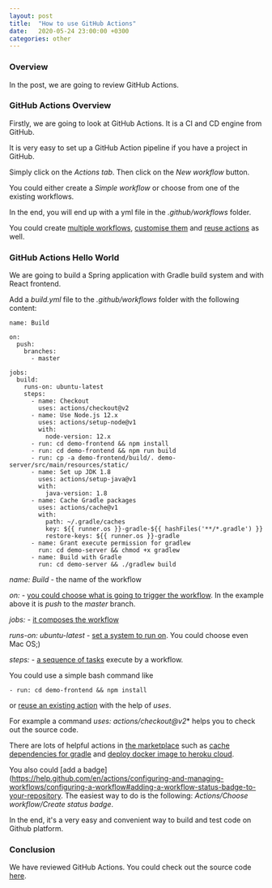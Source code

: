 ```yaml
---
layout: post
title:  "How to use GitHub Actions"
date:   2020-05-24 23:00:00 +0300
categories: other
---
```


### Overview

In the post, we are going to review GitHub Actions.

### GitHub Actions Overview

Firstly, we are going to look at GitHub Actions. It is a CI and CD engine from GitHub.

It is very easy to set up a GitHub Action pipeline if you have a project in GitHub.

Simply click on the *Actions tab*. Then click on the *New workflow* button.

You could either create a *Simple workflow* or choose from one of the existing workflows. 

In the end, you will end up with a yml file in the *.github/workflows* folder.

You could create [multiple workflows](https://help.github.com/en/actions/configuring-and-managing-workflows/configuring-a-workflow#about-workflows), [customise them](https://help.github.com/en/actions/reference/workflow-syntax-for-github-actions) and [reuse actions](https://help.github.com/en/actions/configuring-and-managing-workflows/configuring-a-workflow#referencing-actions-in-your-workflow) as well.

### GitHub Actions Hello World

We are going to build a Spring application with Gradle build system and with React frontend.

Add a *build.yml* file to the *.github/workflows* folder with the following content:

```
name: Build

on:
  push:
    branches:
      - master

jobs:
  build:
    runs-on: ubuntu-latest
    steps:
      - name: Checkout
        uses: actions/checkout@v2
      - name: Use Node.js 12.x
        uses: actions/setup-node@v1
        with:
          node-version: 12.x
      - run: cd demo-frontend && npm install
      - run: cd demo-frontend && npm run build
      - run: cp -a demo-frontend/build/. demo-server/src/main/resources/static/
      - name: Set up JDK 1.8
        uses: actions/setup-java@v1
        with:
          java-version: 1.8
      - name: Cache Gradle packages
        uses: actions/cache@v1
        with:
          path: ~/.gradle/caches
          key: ${{ runner.os }}-gradle-${{ hashFiles('**/*.gradle') }}
          restore-keys: ${{ runner.os }}-gradle
      - name: Grant execute permission for gradlew
        run: cd demo-server && chmod +x gradlew
      - name: Build with Gradle
        run: cd demo-server && ./gradlew build
```

*name: Build* - the name of the workflow

*on:* - [you could choose what is going to trigger the workflow](https://help.github.com/en/actions/reference/workflow-syntax-for-github-actions#on). In the example above it is *push* to the *master* branch.

*jobs:* - [it composes the workflow](https://help.github.com/en/actions/reference/workflow-syntax-for-github-actions#jobs)

*runs-on: ubuntu-latest* - [set a system to run on](https://help.github.com/en/actions/reference/workflow-syntax-for-github-actions#jobsjob_idruns-on). You could choose even Mac OS;)

*steps:* - [a sequence of tasks](https://help.github.com/en/actions/reference/workflow-syntax-for-github-actions#jobsjob_idsteps) execute by a workflow.

You could use a simple bash command like 

```- run: cd demo-frontend && npm install```
 
or [reuse an existing action](https://help.github.com/en/actions/reference/workflow-syntax-for-github-actions#jobsjob_idstepsuses) with the help of *uses*.

For example a command *uses: actions/checkout@v2** helps you to check out the source code.

There are lots of helpful actions in [the marketplace](https://github.com/marketplace) such as [cache dependencies for gradle](https://help.github.com/en/actions/language-and-framework-guides/building-and-testing-java-with-gradle#caching-dependencies) and [deploy docker image to heroku cloud](https://github.com/marketplace/actions/deploy-docker-image-to-heroku-app).

You also could [add a badge](https://help.github.com/en/actions/configuring-and-managing-workflows/configuring-a-workflow#adding-a-workflow-status-badge-to-your-repository. The easiest way to do is the following: *Actions/Choose workflow/Create status badge*.

In the end, it's a very easy and convenient way to build and test code on Github platform.

### Conclusion

We have reviewed GitHub Actions. You could check out the source code [here](https://github.com/vmaks/github-actions-helloworld).
